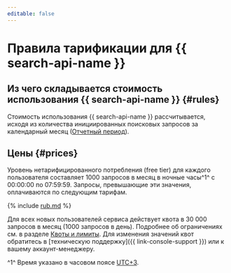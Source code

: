 ```yaml
---
editable: false
---
```


# Правила тарификации для {{ search-api-name }}

## Из чего складывается стоимость использования {{ search-api-name }} {#rules}

Стоимость использования {{ search-api-name }} рассчитывается, исходя из количества инициированных поисковых запросов за календарный месяц ([Отчетный период](../billing/concepts/reporting-period.md)).

## Цены {#prices}

Уровень нетарифицированного потребления (free tier) для каждого пользователя составляет 1000 запросов в месяц в ночные часы^1^ с 00:00:00 по 07:59:59. Запросы, превышающие эти значения, оплачиваются по следующим тарифам.


{% include [rub.md](../_pricing/search-api/rub.md) %}




Для всех новых пользователей сервиса действует квота в 30 000 запросов в месяц (1000 запросов в день). Подробнее об ограничениях см. в разделе [Квоты и лимиты](concepts/limits.md). Для изменения значений квот обратитесь в [техническую поддержку]({{ link-console-support }}) или к вашему аккаунт-менеджеру.

^1^ Время указано в часовом поясе [UTC+3](https://ru.wikipedia.org/wiki/UTC%2B3:00).